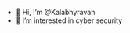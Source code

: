- 👋 Hi, I’m @Kalabhyravan
- 👀 I’m interested in cyber security

<!---
Kalabhyravan/Kalabhyravan is a ✨ special ✨ repository because its `README.md` (this file) appears on your GitHub profile.
You can click the Preview link to take a look at your changes.
--->
